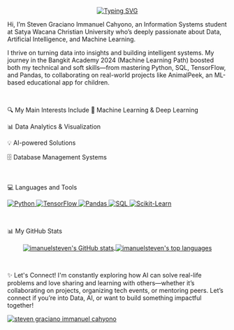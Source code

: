 <!-- Animated Header -->

<p align="center">
<a href="https://github.com/imanuelsteven">
<img src="https://www.google.com/search?q=https://readme-typing-svg.herokuapp.com%3Ffont%3DInter%26size%3D24%26color%3D36BCF7%26center%3Dtrue%26vCenter%3Dtrue%26width%3D800%26lines%3DHi%2Bthere%252C%2BI%27m%2BSteven%2BGraciano%2BImmanuel%2BCahyono%2B%25F0%259F%2591%258B%3BI%27m%2Ba%2Bpassionate%2BInformation%2BSystems%2BStudent%3BFocusing%2Bon%2BData%252C%2BAI%252C%2Band%2BMachine%2BLearning" alt="Typing SVG" />
</a>
</p>

<!-- Bio Section -->

Hi, I’m Steven Graciano Immanuel Cahyono, an Information Systems student at Satya Wacana Christian University who’s deeply passionate about Data, Artificial Intelligence, and Machine Learning.

I thrive on turning data into insights and building intelligent systems. My journey in the Bangkit Academy 2024 (Machine Learning Path) boosted both my technical and soft skills—from mastering Python, SQL, TensorFlow, and Pandas, to collaborating on real-world projects like AnimalPeek, an ML-based educational app for children.

<br/>

<!-- Interests Section -->

🔍 My Main Interests Include
🤖 Machine Learning & Deep Learning

📊 Data Analytics & Visualization

💡 AI-powered Solutions

🗄️ Database Management Systems

<br/>

<!-- Skills Section -->

💻 Languages and Tools
<p align="left">
<a href="https://www.python.org" target="_blank" rel="noreferrer">
<img src="https://www.google.com/search?q=https://img.shields.io/badge/Python-3776AB%3Fstyle%3Dfor-the-badge%26logo%3Dpython%26logoColor%3Dwhite" alt="Python"/>
</a>
<a href="https://www.tensorflow.org" target="_blank" rel="noreferrer">
<img src="https://www.google.com/search?q=https://img.shields.io/badge/TensorFlow-FF6F00%3Fstyle%3Dfor-the-badge%26logo%3Dtensorflow%26logoColor%3Dwhite" alt="TensorFlow"/>
</a>
<a href="https://pandas.pydata.org/" target="_blank" rel="noreferrer">
<img src="https://www.google.com/search?q=https://img.shields.io/badge/Pandas-150458%3Fstyle%3Dfor-the-badge%26logo%3Dpandas%26logoColor%3Dwhite" alt="Pandas"/>
</a>
<a href="https://www.mysql.com/" target="_blank" rel="noreferrer">
<img src="https://www.google.com/search?q=https://img.shields.io/badge/SQL-4479A1%3Fstyle%3Dfor-the-badge%26logo%3Dmysql%26logoColor%3Dwhite" alt="SQL"/>
</a>
<a href="https://scikit-learn.org/" target="_blank" rel="noreferrer">
<img src="https://www.google.com/search?q=https://img.shields.io/badge/scikit--learn-%2523F7931E.svg%3Fstyle%3Dfor-the-badge%26logo%3Dscikit-learn%26logoColor%3Dwhite" alt="Scikit-Learn"/>
</a>
</p>

<br/>

<!-- GitHub Stats Section -->

📊 My GitHub Stats
<p align="center">
<a href="https://github.com/imanuelsteven">
<img align="center" src="https://www.google.com/search?q=https://github-readme-stats.vercel.app/api%3Fusername%3Dimanuelsteven%26show_icons%3Dtrue%26locale%3Den%26theme%3Dtokyonight%26hide_border%3Dtrue" alt="imanuelsteven's GitHub stats" />
</a>
<a href="https://github.com/imanuelsteven">
<img align="center" src="https://www.google.com/search?q=https://github-readme-stats.vercel.app/api/top-langs%3Fusername%3Dimanuelsteven%26layout%3Dcompact%26locale%3Den%26theme%3Dtokyonight%26hide_border%3Dtrue" alt="imanuelsteven's top languages" />
</a>
</p>

<br/>

<!-- Connect Section -->

✨ Let's Connect!
I'm constantly exploring how AI can solve real-life problems and love sharing and learning with others—whether it’s collaborating on projects, organizing tech events, or mentoring peers. Let’s connect if you’re into Data, AI, or want to build something impactful together!

<p align="left">
<a href="https://www.google.com/search?q=https://linkedin.com/in/steven-graciano-immanuel-cahyono" target="blank"><img align="center" src="https://www.google.com/search?q=https://img.shields.io/badge/LinkedIn-0077B5%3Fstyle%3Dfor-the-badge%26logo%3Dlinkedin%26logoColor%3Dwhite" alt="steven graciano immanuel cahyono" /></a>
</p>
